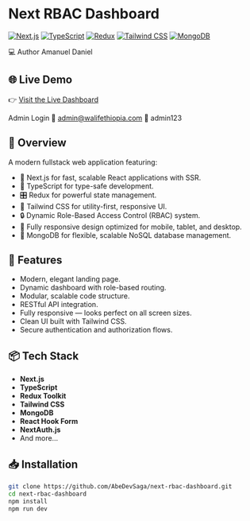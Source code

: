 # Next RBAC Dashboard

[![Next.js](https://img.shields.io/badge/Next.js-000000?style=for-the-badge&logo=next.js&logoColor=white)](https://nextjs.org/)
[![TypeScript](https://img.shields.io/badge/TypeScript-3178C6?style=for-the-badge&logo=typescript&logoColor=white)](https://www.typescriptlang.org/)
[![Redux](https://img.shields.io/badge/Redux-764ABC?style=for-the-badge&logo=redux&logoColor=white)](https://redux.js.org/)
[![Tailwind CSS](https://img.shields.io/badge/Tailwind_CSS-06B6D4?style=for-the-badge&logo=tailwindcss&logoColor=white)](https://tailwindcss.com/)
[![MongoDB](https://img.shields.io/badge/MongoDB-47A248?style=for-the-badge&logo=mongodb&logoColor=white)](https://www.mongodb.com/)

💻 Author
Amanuel Daniel

## 🌐 Live Demo
👉 [Visit the Live Dashboard](https://next-rbac-dashboard-qykd.vercel.app)

Admin Login
📧 admin@walifethiopia.com
🔑 admin123

## 📖 Overview

A modern fullstack web application featuring:

- 🚀 Next.js for fast, scalable React applications with SSR.
- 💙 TypeScript for type-safe development.
- 🎛️ Redux for powerful state management.
- 🎨 Tailwind CSS for utility-first, responsive UI.
- 🔒 Dynamic Role-Based Access Control (RBAC) system.
- 📱 Fully responsive design optimized for mobile, tablet, and desktop.
- 🌱 MongoDB for flexible, scalable NoSQL database management.

## 📂 Features

- Modern, elegant landing page.
- Dynamic dashboard with role-based routing.
- Modular, scalable code structure.
- RESTful API integration.
- Fully responsive — looks perfect on all screen sizes.
- Clean UI built with Tailwind CSS.
- Secure authentication and authorization flows.

## 📦 Tech Stack

- **Next.js**
- **TypeScript**
- **Redux Toolkit**
- **Tailwind CSS**
- **MongoDB**
- **React Hook Form** 
- **NextAuth.js**
- And more…

## 📥 Installation

```bash
git clone https://github.com/AbeDevSaga/next-rbac-dashboard.git
cd next-rbac-dashboard
npm install
npm run dev

